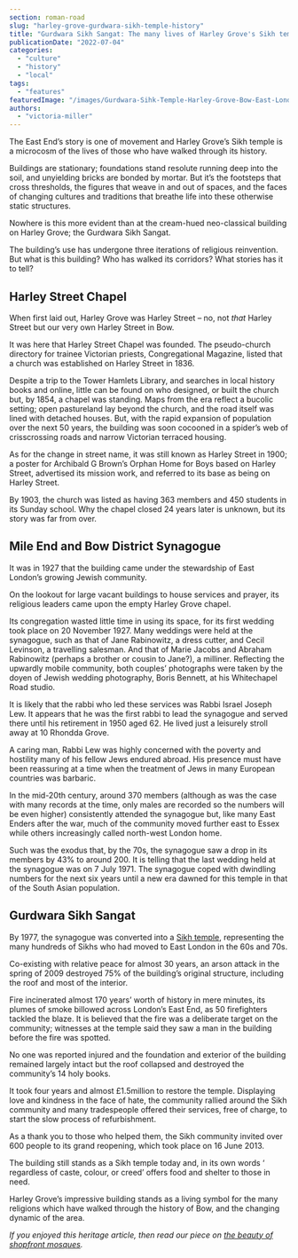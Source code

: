 ```yaml
---
section: roman-road
slug: "harley-grove-gurdwara-sikh-temple-history"
title: "Gurdwara Sikh Sangat: The many lives of Harley Grove's Sikh temple"
publicationDate: "2022-07-04"
categories: 
  - "culture"
  - "history"
  - "local"
tags: 
  - "features"
featuredImage: "/images/Gurdwara-Sihk-Temple-Harley-Grove-Bow-East-London.jpg"
authors: 
  - "victoria-miller"
---
```


The East End’s story is one of movement and Harley Grove’s Sikh temple is a microcosm of the lives of those who have walked through its history.

Buildings are stationary; foundations stand resolute running deep into the soil, and unyielding bricks are bonded by mortar. But it’s the footsteps that cross thresholds, the figures that weave in and out of spaces, and the faces of changing cultures and traditions that breathe life into these otherwise static structures.

Nowhere is this more evident than at the cream-hued neo-classical building on Harley Grove; the Gurdwara Sikh Sangat.

The building’s use has undergone three iterations of religious reinvention. But what is this building? Who has walked its corridors? What stories has it to tell?

## Harley Street Chapel

When first laid out, Harley Grove was Harley Street – no, not _that_ Harley Street but our very own Harley Street in Bow.

It was here that Harley Street Chapel was founded. The pseudo-church directory for trainee Victorian priests, Congregational Magazine, listed that a church was established on Harley Street in 1836.

Despite a trip to the Tower Hamlets Library, and searches in local history books and online, little can be found on who designed, or built the church but, by 1854, a chapel was standing. Maps from the era reflect a bucolic setting; open pastureland lay beyond the church, and the road itself was lined with detached houses. But, with the rapid expansion of population over the next 50 years, the building was soon cocooned in a spider’s web of crisscrossing roads and narrow Victorian terraced housing.

As for the change in street name, it was still known as Harley Street in 1900; a poster for Archibald G Brown’s Orphan Home for Boys based on Harley Street, advertised its mission work, and referred to its base as being on Harley Street.

By 1903, the church was listed as having 363 members and 450 students in its Sunday school. Why the chapel closed 24 years later is unknown, but its story was far from over.

## Mile End and Bow District Synagogue

It was in 1927 that the building came under the stewardship of East London’s growing Jewish community.

On the lookout for large vacant buildings to house services and prayer, its religious leaders came upon the empty Harley Grove chapel.

Its congregation wasted little time in using its space, for its first wedding took place on 20 November 1927. Many weddings were held at the synagogue, such as that of Jane Rabinowitz, a dress cutter, and Cecil Levinson, a travelling salesman. And that of Marie Jacobs and Abraham Rabinowitz (perhaps a brother or cousin to Jane?), a milliner. Reflecting the upwardly mobile community, both couples’ photographs were taken by the doyen of Jewish wedding photography, Boris Bennett, at his Whitechapel Road studio.

It is likely that the rabbi who led these services was Rabbi Israel Joseph Lew. It appears that he was the first rabbi to lead the synagogue and served there until his retirement in 1950 aged 62. He lived just a leisurely stroll away at 10 Rhondda Grove.

A caring man, Rabbi Lew was highly concerned with the poverty and hostility many of his fellow Jews endured abroad. His presence must have been reassuring at a time when the treatment of Jews in many European countries was barbaric.

In the mid-20th century, around 370 members (although as was the case with many records at the time, only males are recorded so the numbers will be even higher) consistently attended the synagogue but, like many East Enders after the war, much of the community moved further east to Essex while others increasingly called north-west London home.

Such was the exodus that, by the 70s, the synagogue saw a drop in its members by 43% to around 200. It is telling that the last wedding held at the synagogue was on 7 July 1971. The synagogue coped with dwindling numbers for the next six years until a new era dawned for this temple in that of the South Asian population.

## Gurdwara Sikh Sangat

By 1977, the synagogue was converted into a [Sikh temple](https://www.gurdwarasikhsangat.org/), representing the many hundreds of Sikhs who had moved to East London in the 60s and 70s.

Co-existing with relative peace for almost 30 years, an arson attack in the spring of 2009 destroyed 75% of the building’s original structure, including the roof and most of the interior. 

Fire incinerated almost 170 years’ worth of history in mere minutes, its plumes of smoke billowed across London’s East End, as 50 firefighters tackled the blaze. It is believed that the fire was a deliberate target on the community; witnesses at the temple said they saw a man in the building before the fire was spotted. 

No one was reported injured and the foundation and exterior of the building remained largely intact but the roof collapsed and destroyed the community’s 14 holy books.

It took four years and almost £1.5million to restore the temple. Displaying love and kindness in the face of hate, the community rallied around the Sikh community and many tradespeople offered their services, free of charge, to start the slow process of refurbishment. 

As a thank you to those who helped them, the Sikh community invited over 600 people to its grand reopening, which took place on 16 June 2013.

The building still stands as a Sikh temple today and, in its own words ‘ regardless of caste, colour, or creed’ offers food and shelter to those in need. 

Harley Grove’s impressive building stands as a living symbol for the many religions which have walked through the history of Bow, and the changing dynamic of the area.

_If you enjoyed this heritage article, then read our piece on [the beauty of shopfront mosques](https://romanroadlondon.com/the-adaptive-beauty-of-shopfront-mosques/)._


